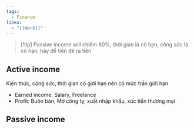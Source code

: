 ```yaml
---
tags:
  - Finance
links:
  - "[[Work]]"
---
```

> [!tip] Passive income will chiếm 80%, thời gian là có hạn, công sức là có hạn, hãy để tiền đẻ ra tiền

## Active income

Kiến thức, công sức, thời gian có giới hạn nên có mức trần giới hạn

- Earned income: Salary, Freelance
- Profit: Buôn bán, Mở công ty, xuất nhập khẩu, xúc tiến thương mại

## Passive income